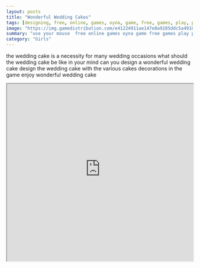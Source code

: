 ```yaml
---
layout: posts
title: "Wonderful Wedding Cakes"
tags: [designing, free, online, games, oyna, game, free, games, play, play, games]
image: "https://img.gamedistribution.com/e41224911ae147e8a9285ddc5a4910ff.jpg"
summary: "use your mouse  free online games oyna game free games play play games"
category: "Girls"
---
```


the wedding cake is a necessity for many wedding occasions what should the wedding cake be like in your mind can you design a wonderful wedding cake design the wedding cake with the various cakes decorations in the game enjoy wonderful wedding cake

<iframe width="100%" height="480px;" src="https://html5.gamedistribution.com/e41224911ae147e8a9285ddc5a4910ff/"></iframe>